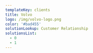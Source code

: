 ```yaml
---
templateKey: clients
title: Volvo
logo: /img/volvo-logo.png
color: '#bad455'
solutionLookup: Customer Relationship
solutionsList:
  - 0
  - 1
---
```

